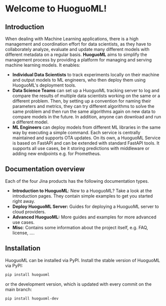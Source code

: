 # Welcome to HuoguoML!

## Introduction

When dealing with Machine Learning applications, there is a high management and coordination effort for data scientists, as they have to collaborately analyze, evaluate and update many different models with different metadata on a regular basis. **HuoguoML** aims to simplify the management process by providing a platform for managing and serving machine learning models. It enables:

* **Individual Data Scientists** to track experiments locally on their machine and output models to ML engineers, who then deploy them using HuoguoML's deployment tools.
* **Data Science Teams** can set up a HuoguoML tracking server to log and compare the results of multiple data scientists working on the same or a different problem. Then, by setting up a convention for naming their parameters and metrics, they can try different algorithms to solve the same problem and then run the same algorithms again on new data to compare models in the future. In addition, anyone can download and run a different model.
* **ML Engineers** can deploy models from different ML libraries in the same way by executing a simple command. Each service is centrally maintained and supports OTA updates. On its own, a HuoguoML Service is based on FastAPI and can be extended with standard FastAPI tools. It supports all use cases, be it storing predictions with middleware or adding new endpoints e.g. for Prometheus.

## Documentation overview

Each of the four Jina products has the following documentation types.

* **Introduction to HuoguoML**: New to a HuoguoML? Take a look at the introduction pages. They contain simple examples to get you started right away.
* **Deploy HuoguoML Server:** Guides for deploying a HuoguoML server to cloud providers.
* **Advanced HuoguoML:** More guides and examples for more advanced use cases.
* **Misc**: Contains some information about the project itself, e.g. FAQ, license, ....

## Installation

HuoguoML can be installed via PyPI. Install the stable version of HuoguoML via PyPI:

```bash
pip install huoguoml
```

or the development version, which is updated with every commit on the main branch:

```bash
pip install huoguoml-dev
```



